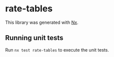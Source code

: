 # rate-tables

This library was generated with [Nx](https://nx.dev).

## Running unit tests

Run `nx test rate-tables` to execute the unit tests.
